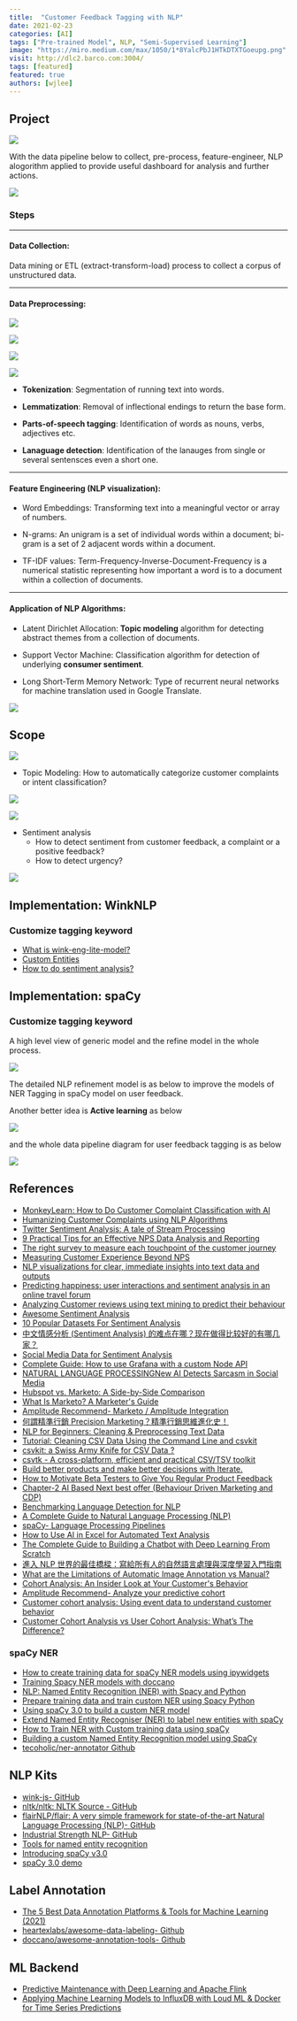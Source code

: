 ```yaml
---
title:  "Customer Feedback Tagging with NLP"
date: 2021-02-23
categories: [AI]
tags: ["Pre-trained Model", NLP, "Semi-Supervised Learning"]
image: "https://miro.medium.com/max/1050/1*8YalcPbJ1HTkDTXTGoeupg.png"
visit: http://dlc2.barco.com:3004/
tags: [featured]
featured: true
authors: [wjlee]
---
```


## Project

[![](../../assets/images/02.03.2021_16.44.20_REC.png)]({{site.url}}{{site.baseurl}}/Customer-feedback-tagging-with-NLP/)

With the data pipeline below to collect, pre-process, feature-engineer, NLP alogorithm applied to provide useful dashboard for analysis and further actions.

[![](../../assets/images/09.03.2021_13.14.24_REC.png)]({{site.url}}{{site.baseurl}}/Customer-feedback-tagging-with-NLP/)

### Steps

---------------------------------
#### Data Collection: 

Data mining or ETL (extract-transform-load) process to collect a corpus of unstructured data.

---------------------------------
#### Data Preprocessing:

[![](https://litslink.com/media/1/nlp-illustration.png)](https://litslink.com/blog/a-complete-guide-to-natural-language-processing-nlp)

[![](https://spacy.io/pipeline-fde48da9b43661abcdf62ab70a546d71.svg)](https://spacy.io/usage/processing-pipelines)

[![](https://spacy.io/architecture-415624fc7d149ec03f2736c4aa8b8f3c.svg)](https://spacy.io/api)

[![](https://spacy.io/lifecycle-13aaf5b783ebfbb3d74189b6c64c3840.svg)](https://spacy.io/usage/v3)


* **Tokenization**: Segmentation of running text into words.

* **Lemmatization**: Removal of inflectional endings to return the base form.
    
* **Parts-of-speech tagging**: Identification of words as nouns, verbs, adjectives etc.

* **Lanaguage detection**: Identification of the lanauges from single or several sentensces even a short one.

---------------------------------
#### Feature Engineering (NLP visualization):

* Word Embeddings: Transforming text into a meaningful vector or array of numbers.

* N-grams: An unigram is a set of individual words within a document; bi-gram is a set of 2 adjacent words within a document.

* TF-IDF values: Term-Frequency-Inverse-Document-Frequency is a numerical statistic representing how important a word is to a document within a collection of documents.

---------------------------------
#### Application of NLP Algorithms:


* Latent Dirichlet Allocation: **Topic modeling** algorithm for detecting abstract themes from a collection of documents.

* Support Vector Machine: Classification algorithm for detection of underlying **consumer sentiment**.

* Long Short-Term Memory Network: Type of recurrent neural networks for machine translation used in Google Translate.


[![](../../assets/images/24.03.2021_20.03.33_REC.png)]({{site.url}}{{site.baseurl}}/Customer-feedback-tagging-with-NLP/)


## Scope

[![](https://d33wubrfki0l68.cloudfront.net/002448ef938fe99413c722a5404d019b0aa03836/cf57b/static/a005efb5038d74d80c69ce532bafed0f/8cbfd/image13.png)](https://monkeylearn.com/blog/customer-complaint-classification/)

* Topic Modeling:
    How to automatically categorize customer complaints or intent classification?

[![](https://miro.medium.com/max/3600/1*yjxxZ_y94xOEOCgZp-uXkw.png)](https://towardsdatascience.com/twitter-sentiment-analysis-a-tale-of-stream-processing-8fd92e19a6e6)

[![](https://169nk53l5vat1xy1vt3r9fwt-wpengine.netdna-ssl.com/wp-content/uploads/2019/01/feedback-text-analysis-report.png)](https://www.retently.com/blog/nps-data-analysis-reporting/)

* Sentiment analysis
    - How to detect sentiment from customer feedback, a complaint or a positive feedback?
    - How to detect urgency?

[![](https://miro.medium.com/max/702/1*SL_MlbD69zAQ0mBs7BFCqg.png)](https://towardsdatascience.com/https-medium-com-vishalmorde-humanizing-customer-complaints-using-nlp-algorithms-64a820cef373)

## Implementation: WinkNLP

### Customize tagging keyword

* [What is wink-eng-lite-model?](https://github.com/winkjs/wink-eng-lite-model)
* [Custom Entities](https://winkjs.org/wink-nlp/custom-entities.html)
* [How to do sentiment analysis?](https://winkjs.org/wink-nlp/how-to-sentiment-analysis-javascript.html)

## Implementation: spaCy

### Customize tagging keyword

A high level view of generic model and the refine model in the whole process.

[![](../../assets/images/08.07.2021_15.44.16_REC.png)]({{site.url}}{{site.baseurl}}/Customer-feedback-tagging-with-NLP/)

The detailed NLP refinement model is as below to improve the models of NER Tagging in spaCy model on user feedback.

Another better idea is **Active learning** as below

[![](https://miro.medium.com/max/1400/1*pEqJMLUkXIwI6ZLukiZBMA.png)](https://medium.com/anolytics/what-are-the-limitations-of-automatic-image-annotation-vs-manual-a8ff7edb3152)

and the whole data pipeline diagram for user feedback tagging is as below

[![](https://www.plantuml.com/plantuml/png/ZPHTJ_is5CRl_IcE-h-hbBwqW50r0Hsm2GbGD-2gwyLfV9fQE7PcEspLkky-noLAdEMYDv3aFB_Zn-UbTzQXSMKkcVqKga23EGZboEmm9VY70Mmn_SoCBXM_rr8RE92K-gyge0qdS_ge3QgCsB-CCIUS97XzNi7hu--m4WL9eGXsNlLXoS0lHBpA2U-OPK9bZ3Nd3VRE5OlncCjqDjgYIVKerVdYOZQPZYqf9tB_Pm1eWHGlj0Ud_VH5YxwUN4yYPjRFnCXLXCpxaNcBcKycquYvw6TY97Ps2JyoGwIwfFMe8ypjA1UfqLRlN9LWBCVf7fKY6MMvWX-6k6-5fCn_0qaxnux3OTKFvujE1bReeU7m2ESK_5Z1pxWbcLZ7XOwvRgc3-adjPFdtmyznowDZ-wiUwDNZwWr-AyaSOgA_w07vrU0E5SANi5ZA2EklUw3Ugvh2VQXXa9zLx2CZnK-rPIoLkkH-KTRBl932bPmsOGquEjoYzGrCqLfKtE0Wx5CZ_4CzvOKsZan0KktV52a7Wwe0bNhz-5Mz_rcLOWD9QxJEoM8Bl3-4DBxpOTsy9acQrLdNJIrzLrkH6Lk_Q4uIFWgETUBcGdLpMmwb3iaPMp-WtMyr6kxzDeRd7MlVxV8PFB8oEYUtfz8ckGsLt_oK9Ekb9EDUK5M95_2gdTY959tGYaMnIjkaw4hR8U_ePlrzz8RLJ-4pDCQdFjIyHDUux5pZfHuG29CK2XAU8khAK-tvy2RwkhS04HxxUnjCHlEmEFtl3Cbev6LnznRVk_HkK2YXCdWZPpkOfw9fE0iAbbgpLJD1PBj35EJTGvQbqsFmdInHmb8fxRosJX2B8UcvsSaVXC__Et3KjNUArEec578teno9QrEyTXNh_AMQQV7KWx25n4D7DRg9vl3qAn-EQAvxUzk5cc7jI7jtnXi9izVTW3jIlCpbVm00)](http://www.plantuml.com/plantuml/uml/ZPHTJ_is5CRl_IcE-h-hbBwqW50r0Hsm2GbGD-2gwyLfV9fQE7PcEspLkky-noLAdEMYDv3aFB_Zn-UbTzQXSMKkcVqKga23EGZboEmm9VY70Mmn_SoCBXM_rr8RE92K-gyge0qdS_ge3QgCsB-CCIUS97XzNi7hu--m4WL9eGXsNlLXoS0lHBpA2U-OPK9bZ3Nd3VRE5OlncCjqDjgYIVKerVdYOZQPZYqf9tB_Pm1eWHGlj0Ud_VH5YxwUN4yYPjRFnCXLXCpxaNcBcKycquYvw6TY97Ps2JyoGwIwfFMe8ypjA1UfqLRlN9LWBCVf7fKY6MMvWX-6k6-5fCn_0qaxnux3OTKFvujE1bReeU7m2ESK_5Z1pxWbcLZ7XOwvRgc3-adjPFdtmyznowDZ-wiUwDNZwWr-AyaSOgA_w07vrU0E5SANi5ZA2EklUw3Ugvh2VQXXa9zLx2CZnK-rPIoLkkH-KTRBl932bPmsOGquEjoYzGrCqLfKtE0Wx5CZ_4CzvOKsZan0KktV52a7Wwe0bNhz-5Mz_rcLOWD9QxJEoM8Bl3-4DBxpOTsy9acQrLdNJIrzLrkH6Lk_Q4uIFWgETUBcGdLpMmwb3iaPMp-WtMyr6kxzDeRd7MlVxV8PFB8oEYUtfz8ckGsLt_oK9Ekb9EDUK5M95_2gdTY959tGYaMnIjkaw4hR8U_ePlrzz8RLJ-4pDCQdFjIyHDUux5pZfHuG29CK2XAU8khAK-tvy2RwkhS04HxxUnjCHlEmEFtl3Cbev6LnznRVk_HkK2YXCdWZPpkOfw9fE0iAbbgpLJD1PBj35EJTGvQbqsFmdInHmb8fxRosJX2B8UcvsSaVXC__Et3KjNUArEec578teno9QrEyTXNh_AMQQV7KWx25n4D7DRg9vl3qAn-EQAvxUzk5cc7jI7jtnXi9izVTW3jIlCpbVm00)

## References
* [MonkeyLearn: How to Do Customer Complaint Classification with AI](https://monkeylearn.com/blog/customer-complaint-classification/)
* [Humanizing Customer Complaints using NLP Algorithms](https://towardsdatascience.com/https-medium-com-vishalmorde-humanizing-customer-complaints-using-nlp-algorithms-64a820cef373)
* [Twitter Sentiment Analysis: A tale of Stream Processing](https://towardsdatascience.com/twitter-sentiment-analysis-a-tale-of-stream-processing-8fd92e19a6e6)
* [9 Practical Tips for an Effective NPS Data Analysis and Reporting](https://www.retently.com/blog/nps-data-analysis-reporting/)
* [The right survey to measure each touchpoint of the customer journey](https://www.getfeedback.com/resources/customer-journey-mapping/the-right-survey-to-measure-each-touchpoint-of-the-customer-journey/)
* [Measuring Customer Experience Beyond NPS](https://www.pointillist.com/blog/how-to-measure-customer-experience-beyond-nps/)
* [NLP visualizations for clear, immediate insights into text data and outputs](https://medium.com/plotly/nlp-visualisations-for-clear-immediate-insights-into-text-data-and-outputs-9ebfab168d5b)
* [Predicting happiness: user interactions and sentiment analysis in an online travel forum](https://link.springer.com/article/10.1007/s40558-017-0079-2)
* [Analyzing Customer reviews using text mining to predict their behaviour](https://medium.com/analytics-vidhya/customer-review-analytics-using-text-mining-cd1e17d6ee4e)
* [Awesome Sentiment Analysis](https://github.com/laugustyniak/awesome-sentiment-analysis)
* [10 Popular Datasets For Sentiment Analysis](https://analyticsindiamag.com/10-popular-datasets-for-sentiment-analysis/)
* [中文情感分析 (Sentiment Analysis) 的难点在哪？现在做得比较好的有哪几家？](https://www.zhihu.com/question/20700012)
* [Social Media Data for Sentiment Analysis](http://cucis.ece.northwestern.edu/projects/Social/sentiment_data.html)
* [Complete Guide: How to use Grafana with a custom Node API](https://dev.to/luckynkosi/complete-guide-how-to-use-grafana-with-a-custom-node-api-2hd5)
* [NATURAL LANGUAGE PROCESSINGNew AI Detects Sarcasm in Social Media](https://www.unite.ai/new-ai-detects-sarcasm-in-social-media/)
* [Hubspot vs. Marketo: A Side-by-Side Comparison](https://technologyadvice.com/blog/marketing/hubspot-vs-marketo-comparison/)
* [What Is Marketo? A Marketer's Guide](https://www.cmswire.com/digital-marketing/what-is-marketo-a-marketers-guide/)
* [Amplitude Recommend- Marketo / Amplitude Integration](https://help.amplitude.com/hc/en-us/articles/360034362071-Marketo-Amplitude-Integration)
* [何謂精準行銷 Precision Marketing？精準行銷思維進化史！](https://medium.com/marketingdatascience/%E4%BD%95%E8%AC%82%E7%B2%BE%E6%BA%96%E8%A1%8C%E9%8A%B7-precision-marketing-%E7%B2%BE%E6%BA%96%E8%A1%8C%E9%8A%B7%E6%80%9D%E7%B6%AD%E9%80%B2%E5%8C%96%E5%8F%B2-fae501626904)
* [NLP for Beginners: Cleaning & Preprocessing Text Data](https://towardsdatascience.com/nlp-for-beginners-cleaning-preprocessing-text-data-ae8e306bef0f)
* [Tutorial: Cleaning CSV Data Using the Command Line and csvkit](https://www.dataquest.io/blog/data-cleaning-command-line/)
* [csvkit: a Swiss Army Knife for CSV Data ?](https://towardsdatascience.com/csvkit-a-swiss-army-knife-for-csv-data-286db551547b)
* [csvtk - A cross-platform, efficient and practical CSV/TSV toolkit](https://bioinf.shenwei.me/csvtk/)
* [Build better products and make better decisions with Iterate.](https://medium.com/@siftery/build-better-products-and-make-better-decisions-with-iterate-5e8f3c0c3986)
* [How to Motivate Beta Testers to Give You Regular Product Feedback](https://community.uservoice.com/blog/how-to-motivate-beta-testers/)
* [Chapter-2 AI Based Next best offer (Behaviour Driven Marketing and CDP)](https://www.linkedin.com/pulse/chapter-2-ai-based-next-best-offer-behaviour-driven-marketing-peshin/)
* [Benchmarking Language Detection for NLP](https://archive.ph/HBQjF)
* [A Complete Guide to Natural Language Processing (NLP)](https://litslink.com/blog/a-complete-guide-to-natural-language-processing-nlp)
* [spaCy- Language Processing Pipelines](https://spacy.io/usage/processing-pipelines)
* [How to Use AI in Excel for Automated Text Analysis](https://monkeylearn.com/blog/how-to-use-ai-in-excel-for-automated-text-analysis/)
* [The Complete Guide to Building a Chatbot with Deep Learning From Scratch](https://towardsdatascience.com/complete-guide-to-building-a-chatbot-with-spacy-and-deep-learning-d18811465876)
* [進入 NLP 世界的最佳橋樑：寫給所有人的自然語言處理與深度學習入門指南](https://leemeng.tw/shortest-path-to-the-nlp-world-a-gentle-guide-of-natural-language-processing-and-deep-learning-for-everyone.html)
* [What are the Limitations of Automatic Image Annotation vs Manual?](https://medium.com/anolytics/what-are-the-limitations-of-automatic-image-annotation-vs-manual-a8ff7edb3152)
* [Cohort Analysis: An Insider Look at Your Customer's Behavior](https://www.g2.com/articles/cohort-analysis)
* [Amplitude Recommend- Analyze your predictive cohort](https://help.amplitude.com/hc/en-us/articles/360049164712-Build-a-prediction)
* [Customer cohort analysis: Using event data to understand customer behavior](https://faraday.ai/blog/customer-cohort-analysis-predict-behavior/)
* [Customer Cohort Analysis vs User Cohort Analysis: What’s The Difference?](https://amplitude.com/blog/customer-cohort-analysis-vs-user-cohort-analysis)

### spaCy NER
* [How to create training data for spaCy NER models using ipywidgets](https://enrico-alemani.medium.com/how-to-create-training-data-for-spacy-ner-models-using-ipywidgets-c4aa71bf61a2)
* [Training Spacy NER models with doccano](https://medium.com/@justindavies/training-spacy-ner-models-with-doccano-8d8203e29bfa)
* [NLP: Named Entity Recognition (NER) with Spacy and Python](https://archive.ph/ctAhy)
* [Prepare training data and train custom NER using Spacy Python](https://thinkinfi.com/prepare-training-data-and-train-custom-ner-using-spacy-python/)
* [Using spaCy 3.0 to build a custom NER model](https://archive.ph/lhxV5)
* [Extend Named Entity Recogniser (NER) to label new entities with spaCy](https://archive.ph/UBNB5)
* [How to Train NER with Custom training data using spaCy](https://manivannan-ai.medium.com/how-to-train-ner-with-custom-training-data-using-spacy-188e0e508c6)
* [Building a custom Named Entity Recognition model using SpaCy](https://archive.ph/Y4hzq#selection-461.0-461.60)
* [tecoholic/ner-annotator Github](https://github.com/tecoholic/ner-annotator)

## NLP Kits
* [wink-js- GitHub](https://github.com/winkjs/wink-nlp)
* [nltk/nltk: NLTK Source - GitHub](https://github.com/nltk/nltk)
* [flairNLP/flair: A very simple framework for state-of-the-art Natural Language Processing (NLP)- GitHub](https://github.com/flairNLP/flair)
* [Industrial Strength NLP- GitHub](https://github.com/EthicalML/awesome-production-machine-learning#industrial-strength-nlp)
* [Tools for named entity recognition](https://www.clarin.eu/resource-families/tools-named-entity-recognition)
* [Introducing spaCy v3.0](https://explosion.ai/blog/spacy-v3)
* [spaCy 3.0 demo](https://explosion.ai/software)

## Label Annotation
* [The 5 Best Data Annotation Platforms & Tools for Machine Learning (2021)](https://anthony-sarkis.medium.com/the-5-best-ai-data-annotation-platforms-for-machine-learning-2021-ec17c15142f3)
* [heartexlabs/awesome-data-labeling- Github](https://github.com/heartexlabs/awesome-data-labeling)
* [doccano/awesome-annotation-tools- Github](https://github.com/doccano/awesome-annotation-tools)

## ML Backend
* [Predictive Maintenance with Deep Learning and Apache Flink](https://www.slideshare.net/ssuser6bb12d/predictive-maintenance-with-deep-learning-and-apache-flink)
* [Applying Machine Learning Models to InfluxDB with Loud ML & Docker for Time Series Predictions](https://dganais.medium.com/applying-machine-learning-models-to-influxdb-with-loud-ml-docker-for-time-series-predictions-c4ffa4fc5174)